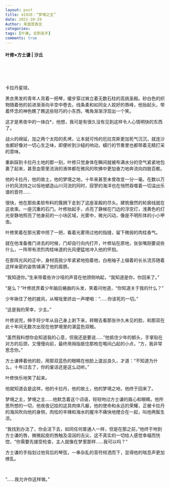 ```yaml
---
layout: post
title: σ1920：“梦境之主”
date: 2021-10-29
Author: 来盘茴香豆
categories: 
tags: [叶谦, 全职高手]
comments: true
--- 
```


#### 叶修×方士谦 | 沙丘


<br/><br/><br/>


卡拉丹星球。

黑衣黑发的青年人背着一把琴，缓步穿过耸立着无数石柱的高挑圣殿。砂白色的织物随着他的前进渐渐向半空中卷去，线条柔和如同女人姣好的唇峰，他抬起头，带着怀念的神色瞧了瞧这些轻巧的小东西，嘴角渐渐浮现出一个笑。

这才是黑夜中的一抹白*，他想，我可是有很久没有见到这样令人心情明快的东西了。

战火的绵延，加之两个太阳的炙烤，让本就可怜的厄拉克斯更加死气沉沉，就连沙虫都好像对一切心生乏味，即便听到沙槌的响动，蠕行的节奏里也都带着无精打采的意味。

重新踩到卡拉丹土地的那一刻，叶修只觉身体在瞬间就被布满水分的空气紧紧地包裹了起来，甚至血管里流淌的液体都在微风的吹拂中更加奋力地奔流向四肢百骸。

他的卡拉丹，他的故土，他的梦境之地，十年来甚至未曾改变一分一毫。在数以万计的风流持之以恒地塑造山川河流的同时，寂寥的海洋也在悄然吞噬着一切溢出乐谱的音符……

很快，他在那些柔软布料的簇拥下走到了这座圣殿的尽头。建筑傲然的轮廓线就在这收束。一座沉重的石门。叶修抬起手，点亮了静候在门边的浮空灯，浅黄色的灯光安静地照亮了他身前的一小块区域，光雾中，微光闪动，像是不明形体的小小甲虫。

叶修笑着在那光雾中捞了一把，看着光雾筛过他的指缝，留下微弱的肉桂香气。

就在他准备推门进去的时候，门却自行向内打开，叶修站在原地，张张嘴刚要说些什么，一阵带有浓烈肉桂味道的光风便猛地冲入他的怀抱。

在那阵光风的正中，身材高挑少年紧紧地抱着他，白袍袖子上缀着的长长流苏随着这样亲密的姿势铺满了他的肩膀。

“我知道你。”生来带着些许沙哑的声音在他颈侧响起，“我知道是你，你回来了。”

“是么？”叶修抚弄着少年脑后蜷曲的头发，笑着问他道，“你知道关于我的什么？”

少年揪住了他的披风，从喉咙里挤出一声哽咽：“……你该死的一切。”

“这是我的荣幸，少主。”

叶修说完，伸手将少年从自己身上剥下来，转眼去看那张许久未见的脸，和那双在此十年间无数次出现在他梦境里的湛蓝色双眼。

“虽然我料想你会知道我的心意，但我还是要说……”他抵住少年的额头，手掌贴在对方的后颈，又慢慢向前，最终用拇指抵住那枚在喉间凸起的小点，“方，我非常思念你。”

方士谦捧着他的脸，用那双蓝色的眼睛在他脸上逡巡良久，才道：“不知道为什么，十年过去了，你的废话还是这么动听。”

叶修快乐地笑了起来。

他就知道会是这样。他的卡拉丹，他的故土，他的梦境之地，他终于回来了。

梦境之主，梦境之主……他默念着这个词语，轻轻吻过方士谦的眉心和眼睛。他所思所想的一切，他夜夜记挂的这具肉体凡躯，他的使命和永远的荣耀，正被卡拉丹的海风吹向他的身侧，肉桂的辛辣和海水的腥冷不痛快地搅合在一起，叫他两鬓生凉。

“我找到办法了，你会活下去，如同任何普通人一样，但是在那之前，”他终于吻到方士谦的唇，微微起皮的唇触及湿润的舌尖，这不真实的一切给人感觉幸福而恍惚，“你需要先接受检查，主人就像在梦里那样……我可以吗？”

方士谦的手指划过他背后的琴弦，一串杂乱的音符倾洒而下，显得他的喘息声更加缭乱。

 <br/>

“……我允许你这样做。”

 

 

 
